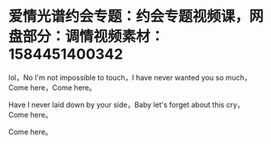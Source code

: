 # 爱情光谱约会专题：约会专题视频课，网盘部分：调情视频素材：1584451400342

lol，No I'm not impossible to touch，I have never wanted you so much，Come here，Come here。

Have I never laid down by your side，Baby let's forget about this cry，Come here。

Come here。